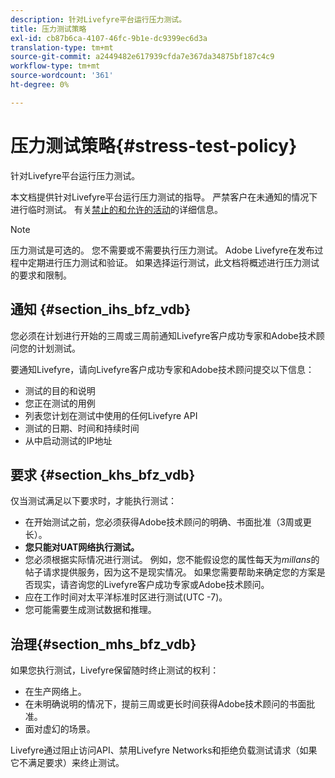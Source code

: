 ```yaml
---
description: 针对Livefyre平台运行压力测试。
title: 压力测试策略
exl-id: cb87b6ca-4107-46fc-9b1e-dc9399ec6d3a
translation-type: tm+mt
source-git-commit: a2449482e617939cfda7e367da34875bf187c4c9
workflow-type: tm+mt
source-wordcount: '361'
ht-degree: 0%

---
```


# 压力测试策略{#stress-test-policy}

针对Livefyre平台运行压力测试。

本文档提供针对Livefyre平台运行压力测试的指导。 严禁客户在未通知的情况下进行临时测试。 有关[禁止的和允许的活动](#c_stress_test_policy/section_mhs_bfz_vdb)的详细信息。

>[!NOTE]
>
>压力测试是可选的。 您不需要或不需要执行压力测试。 Adobe Livefyre在发布过程中定期进行压力测试和验证。 如果选择运行测试，此文档将概述进行压力测试的要求和限制。

## 通知 {#section_ihs_bfz_vdb}

您必须在计划进行开始的三周或三周前通知Livefyre客户成功专家和Adobe技术顾问您的计划测试。

要通知Livefyre，请向Livefyre客户成功专家和Adobe技术顾问提交以下信息：

* 测试的目的和说明
* 您正在测试的用例
* 列表您计划在测试中使用的任何Livefyre API
* 测试的日期、时间和持续时间
* 从中启动测试的IP地址

## 要求 {#section_khs_bfz_vdb}

仅当测试满足以下要求时，才能执行测试：

* 在开始测试之前，您必须获得Adobe技术顾问的明确、书面批准（3周或更长）。
* **您只能对UAT网络执行测试。**
* 您必须根据实际情况进行测试。 例如，您不能假设您的属性每天为&#x200B;*millans*&#x200B;的帖子请求提供服务，因为这不是现实情况。 如果您需要帮助来确定您的方案是否现实，请咨询您的Livefyre客户成功专家或Adobe技术顾问。
* 应在工作时间对太平洋标准时区进行测试\(UTC -7\)。
* 您可能需要生成测试数据和推理。

## 治理{#section_mhs_bfz_vdb}

如果您执行测试，Livefyre保留随时终止测试的权利：

* 在生产网络上。
* 在未明确说明的情况下，提前三周或更长时间获得Adobe技术顾问的书面批准。
* 面对虚幻的场景。

Livefyre通过阻止访问API、禁用Livefyre Networks和拒绝负载测试请求（如果它不满足要求）来终止测试。
